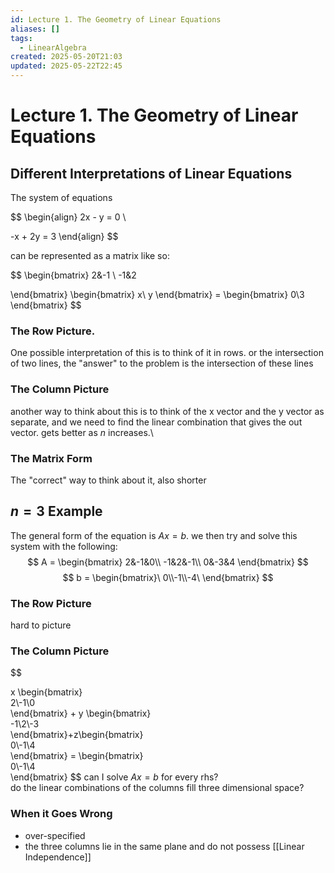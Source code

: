 ```yaml
---
id: Lecture 1. The Geometry of Linear Equations
aliases: []
tags:
  - LinearAlgebra
created: 2025-05-20T21:03
updated: 2025-05-22T22:45
---
```


# Lecture 1. The Geometry of Linear Equations

## Different Interpretations of Linear Equations

The system of equations

$$
\begin{align}
2x - y = 0 \\

-x + 2y = 3
\end{align}
$$

can be represented as a matrix like so:

$$
\begin{bmatrix}
2&-1 \\
-1&2

\end{bmatrix}
\begin{bmatrix}
x\\
y
\end{bmatrix} = \begin{bmatrix}
0\\3
\end{bmatrix}
$$

### The Row Picture.

One possible interpretation of this is to think of it in rows. or the intersection of two lines, the "answer" to the problem is the intersection of these lines

### The Column Picture

another way to think about this is to think of the x vector and the y vector as separate, and we need to find the linear combination that gives the out vector. gets better as $n$ increases.\

### The Matrix Form
The "correct" way to think about it, also shorter

## $n =3$ Example
The general form of the equation is $Ax = b$. we then try and solve this system with the following:
$$
A = \begin{bmatrix}
2&-1&0\\
-1&2&-1\\
0&-3&4
\end{bmatrix} 
$$
$$
b = \begin{bmatrix}\
0\\-1\\-4\
\end{bmatrix}
$$

### The Row Picture
hard to picture

### The Column Picture

$$

x \begin{bmatrix}\
2\\-1\\0\
\end{bmatrix} + y \begin{bmatrix}\
-1\\2\\-3\
\end{bmatrix}+z\begin{bmatrix}\
0\\-1\\4\
\end{bmatrix} = \begin{bmatrix}\
0\\-1\\4\
\end{bmatrix}
$$
can I solve $Ax=b$ for every rhs?\
do the linear combinations of the columns fill three dimensional space?

### When it Goes Wrong

- over-specified
- the three columns lie in the same plane and do not possess [[Linear Independence]]

